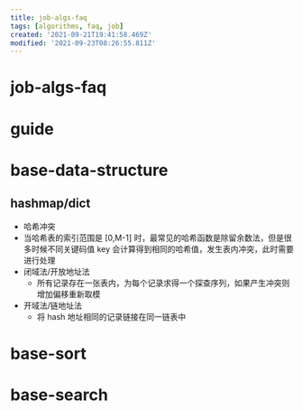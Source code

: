 ```yaml
---
title: job-algs-faq
tags: [algorithms, faq, job]
created: '2021-09-21T19:41:58.469Z'
modified: '2021-09-23T08:26:55.811Z'
---
```


# job-algs-faq  

# guide

# base-data-structure

## hashmap/dict

- 哈希冲突
- 当哈希表的索引范围是 [0,M-1] 时，最常见的哈希函数是除留余数法，但是很多时候不同关键码值 key 会计算得到相同的哈希值，发生表内冲突，此时需要进行处理
- 闭域法/开放地址法
  - 所有记录存在一张表内，为每个记录求得一个探查序列，如果产生冲突则增加偏移重新取模
- 开域法/链地址法
  - 将 hash 地址相同的记录链接在同一链表中
# base-sort

# base-search
